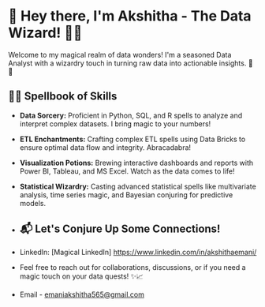 # 🚀 Hey there, I'm Akshitha - The Data Wizard! 🧙‍♂️

Welcome to my magical realm of data wonders! I'm a seasoned Data Analyst with a wizardry touch in turning raw data into actionable insights. 🌌✨

## 👨‍💻 Spellbook of Skills

- **Data Sorcery:** Proficient in Python, SQL, and R spells to analyze and interpret complex datasets. I bring magic to your numbers!
  
- **ETL Enchantments:** Crafting complex ETL spells using Data Bricks to ensure optimal data flow and integrity. Abracadabra!

- **Visualization Potions:** Brewing interactive dashboards and reports with Power BI, Tableau, and MS Excel. Watch as the data comes to life!

- **Statistical Wizardry:** Casting advanced statistical spells like multivariate analysis, time series magic, and Bayesian conjuring for predictive models.
- ## 📬 Let's Conjure Up Some Connections!

- LinkedIn: [Magical LinkedIn] https://www.linkedin.com/in/akshithaemani/

- Feel free to reach out for collaborations, discussions, or if you need a magic touch on your data quests! ✨📈

- Email - emaniakshitha565@gmail.com
